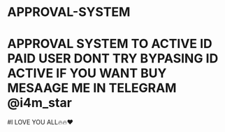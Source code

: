 # APPROVAL-SYSTEM

# APPROVAL SYSTEM TO ACTIVE ID PAID USER DONT TRY BYPASING ID ACTIVE IF YOU WANT BUY MESAAGE ME IN TELEGRAM @i4m_star

#I LOVE YOU ALL🔥🔥❤️
